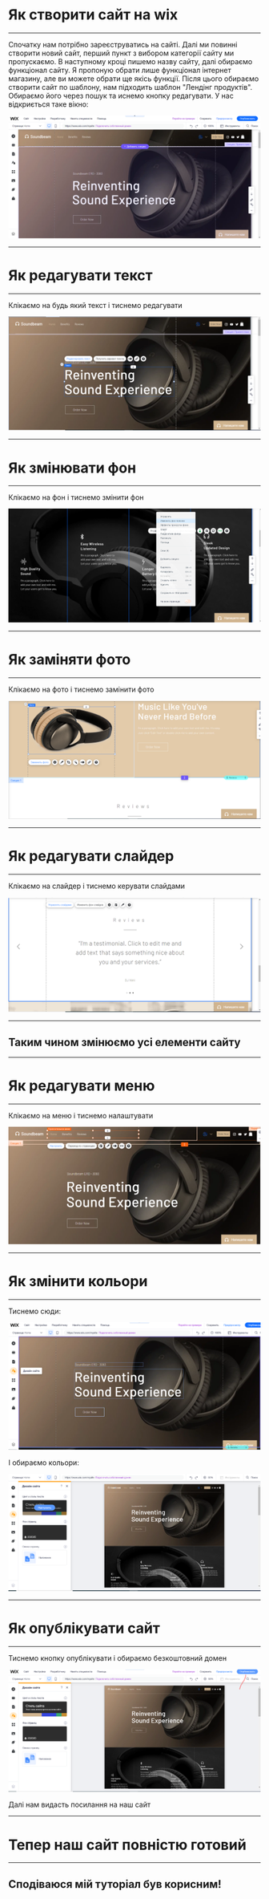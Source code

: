 # Як створити сайт на wix
---
Спочатку нам потрібно зареєструватись на сайті. Далі ми повинні створити новий сайт, перший пункт з вибором категорії сайту ми пропускаємо. В наступному кроці пишемо назву сайту, далі обираємо функціонал сайту. Я пропоную обрати лише функціонал інтернет магазину, але ви можете обрати ще якісь функції. Після цього обираємо створити сайт по шаблону, нам підходить шаблон "Лендінг продуктів". Обираємо його через пошук та иснемо кнопку редагувати. У нас відкриється таке вікно:

![Старт](img/start.png)

---
# Як редагувати текст
---
Клікаємо на будь який текст і тиснемо редагувати

![Як редагувати текст](img/text.png)

---
# Як змінювати фон
---
Клікаємо на фон і тиснемо змінити фон

![Як змінювати фон](img/bg.png)

---
# Як заміняти фото
---
Клікаємо на фото і тиснемо замінити фото

![Як замінювати фото](img/change_img.png)

---
# Як редагувати слайдер
---
Клікаємо на слайдер і тиснемо керувати слайдами

![Як замінювати фото](img/slider.png)

---
## Таким чином змінюємо усі елементи сайту
---
# Як редагувати меню
---
Клікаємо на меню і тиснемо налаштувати

![Як змінювати меню](img/menu.png)

---
# Як змінити кольори
---
Тиснемо сюди:

![Змінюємо кольори](img/colors_1.png)

І обираємо кольори:

![Обираємо кольори](img/colors_2.png)

---
# Як опублікувати сайт
---
Тиснемо кнопку опублікувати і обираємо безкоштовний домен

![Як опублікувати сайт](img/publish.png)

Далі нам видасть посилання на наш сайт

---
# Тепер наш сайт повністю готовий
---
## Сподіваюся мій туторіал був корисним!